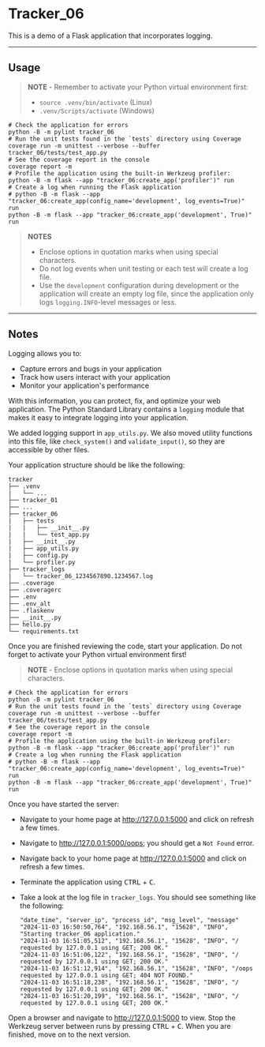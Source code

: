 # Tracker_06

This is a demo of a Flask application that incorporates logging.

-----

## Usage

> **NOTE** - Remember to activate your Python virtual environment first:
>
> - `source .venv/bin/activate` (Linux)
> - `.venv/Scripts/activate` (Windows)

```shell
# Check the application for errors
python -B -m pylint tracker_06
# Run the unit tests found in the `tests` directory using Coverage
coverage run -m unittest --verbose --buffer tracker_06/tests/test_app.py
# See the coverage report in the console
coverage report -m
# Profile the application using the built-in Werkzeug profiler:
python -B -m flask --app "tracker_06:create_app('profiler')" run
# Create a log when running the Flask application
# python -B -m flask --app "tracker_06:create_app(config_name='development', log_events=True)" run
python -B -m flask --app "tracker_06:create_app('development', True)" run
```

> **NOTES**
>
> - Enclose options in quotation marks when using special characters.
> - Do not log events when unit testing or each test will create a log file.
> - Use the `development` configuration during development or the application will create an empty log file, since the application only logs `logging.INFO`-level messages or less.

-----

## Notes

Logging allows you to:

- Capture errors and bugs in your application
- Track how users interact with your application
- Monitor your application's performance

With this information, you can protect, fix, and optimize your web application. The Python Standard Library contains a `logging` module that makes it easy to integrate logging into your application.

We added logging support in `app_utils.py`. We also moved utility functions into this file, like `check_system()` and `validate_input()`, so they are accessible by other files.

Your application structure should be like the following:

```text
tracker
├── .venv
|   └── ...
├── tracker_01
├── ...
├── tracker_06
|   ├── tests
|   |   ├── __init__.py
|   |   └── test_app.py
|   ├── __init__.py
|   ├── app_utils.py
|   ├── config.py
|   └── profiler.py
├── tracker_logs
|   └── tracker_06_1234567890.1234567.log
├── .coverage
├── .coveragerc
├── .env
├── .env_alt
├── .flaskenv
├── __init__.py
├── hello.py
└── requirements.txt
```

Once you are finished reviewing the code, start your application. Do not forget to activate your Python virtual environment first!

> **NOTE** - Enclose options in quotation marks when using special characters.

```shell
# Check the application for errors
python -B -m pylint tracker_06
# Run the unit tests found in the `tests` directory using Coverage
coverage run -m unittest --verbose --buffer tracker_06/tests/test_app.py
# See the coverage report in the console
coverage report -m
# Profile the application using the built-in Werkzeug profiler:
python -B -m flask --app "tracker_06:create_app('profiler')" run
# Create a log when running the Flask application
# python -B -m flask --app "tracker_06:create_app(config_name='development', log_events=True)" run
python -B -m flask --app "tracker_06:create_app('development', True)" run
```

Once you have started the server:

- Navigate to your home page at <http://127.0.0.1:5000> and click on refresh a few times.
- Navigate to <http://127.0.0.1:5000/oops>; you should get a `Not Found` error.
- Navigate back to your home page at <http://127.0.0.1:5000> and click on refresh a few times.
- Terminate the application using <kbd>CTRL</kbd> +  <kbd>C</kbd>.
- Take a look at the log file in `tracker_logs`. You should see something like the following:

    ```text
    "date_time", "server_ip", "process_id", "msg_level", "message"
    "2024-11-03 16:50:50,764", "192.168.56.1", "15628", "INFO", "Starting tracker_06 application."
    "2024-11-03 16:51:05,512", "192.168.56.1", "15628", "INFO", "/ requested by 127.0.0.1 using GET; 200 OK."
    "2024-11-03 16:51:06,122", "192.168.56.1", "15628", "INFO", "/ requested by 127.0.0.1 using GET; 200 OK."
    "2024-11-03 16:51:12,914", "192.168.56.1", "15628", "INFO", "/oops requested by 127.0.0.1 using GET; 404 NOT FOUND."
    "2024-11-03 16:51:18,238", "192.168.56.1", "15628", "INFO", "/ requested by 127.0.0.1 using GET; 200 OK."
    "2024-11-03 16:51:20,199", "192.168.56.1", "15628", "INFO", "/ requested by 127.0.0.1 using GET; 200 OK."
    ```

Open a browser and navigate to <http://127.0.0.1:5000> to view. Stop the Werkzeug server between runs by pressing <kbd>CTRL</kbd> +  <kbd>C</kbd>. When you are finished, move on to the next version.
